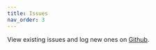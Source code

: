 ```yaml
---
title: Issues
nav_order: 3
---
```


View existing issues and log new ones on [Github](https://github.com/Herdubreid/e1p-route-sample/issues).
